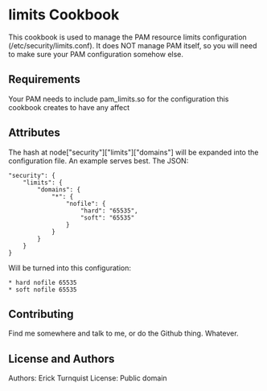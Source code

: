 limits Cookbook
===============
This cookbook is used to manage the PAM resource limits configuration (/etc/security/limits.conf). It does NOT manage PAM itself, so you will need to make sure your PAM configuration somehow else.

Requirements
------------
Your PAM needs to include pam\_limits.so for the configuration this cookbook creates to have any affect

Attributes
----------
The hash at node\["security"\]\["limits"\]\["domains"\] will be expanded into the configuration file. An example serves best. The JSON:

    "security": {
        "limits": {
            "domains": {
                "*": {
                    "nofile": {
                        "hard": "65535",
                        "soft": "65535"
                    }
                }
            }
        }
    }

Will be turned into this configuration:

    * hard nofile 65535
    * soft nofile 65535

Contributing
------------
Find me somewhere and talk to me, or do the Github thing. Whatever.

License and Authors
-------------------
Authors: Erick Turnquist
License: Public domain
